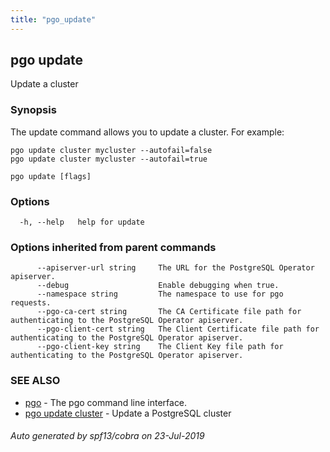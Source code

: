 ```yaml
---
title: "pgo_update"
---
```

## pgo update

Update a cluster

### Synopsis

The update command allows you to update a cluster. For example:

	pgo update cluster mycluster --autofail=false
	pgo update cluster mycluster --autofail=true

```
pgo update [flags]
```

### Options

```
  -h, --help   help for update
```

### Options inherited from parent commands

```
      --apiserver-url string     The URL for the PostgreSQL Operator apiserver.
      --debug                    Enable debugging when true.
      --namespace string         The namespace to use for pgo requests.
      --pgo-ca-cert string       The CA Certificate file path for authenticating to the PostgreSQL Operator apiserver.
      --pgo-client-cert string   The Client Certificate file path for authenticating to the PostgreSQL Operator apiserver.
      --pgo-client-key string    The Client Key file path for authenticating to the PostgreSQL Operator apiserver.
```

### SEE ALSO

* [pgo](/cli/pgo/)	 - The pgo command line interface.
* [pgo update cluster](/cli/pgo_update_cluster/)	 - Update a PostgreSQL cluster

###### Auto generated by spf13/cobra on 23-Jul-2019
